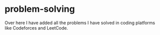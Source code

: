 # problem-solving
Over here I have added all the problems I have solved in coding platforms like Codeforces and LeetCode.
